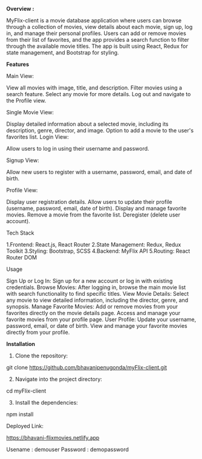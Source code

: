 **Overview :**

MyFlix-client is a movie database application where users can browse through a collection of movies, view details about each movie, sign up, log in, and manage their personal profiles. Users can add or remove movies from their list of favorites, and the app provides a search function to filter through the available movie titles. The app is built using React, Redux for state management, and Bootstrap for styling.


**Features**

Main View:

View all movies with image, title, and description.
Filter movies using a search feature.
Select any movie for more details.
Log out and navigate to the Profile view.

Single Movie View:

Display detailed information about a selected movie, including its description, genre, director, and image.
Option to add a movie to the user's favorites list.
Login View:

Allow users to log in using their username and password.

Signup View:

Allow new users to register with a username, password, email, and date of birth.

Profile View:

Display user registration details.
Allow users to update their profile (username, password, email, date of birth).
Display and manage favorite movies.
Remove a movie from the favorite list.
Deregister (delete user account).



Tech Stack

1.Frontend: React.js, React Router
2.State Management: Redux, Redux Toolkit
3.Styling: Bootstrap, SCSS
4.Backend: MyFlix API
5.Routing: React Router DOM


Usage

Sign Up or Log In:
Sign up for a new account or log in with existing credentials.
Browse Movies:
After logging in, browse the main movie list with search functionality to find specific titles.
View Movie Details:
Select any movie to view detailed information, including the director, genre, and synopsis.
Manage Favorite Movies:
Add or remove movies from your favorites directly on the movie details page.
Access and manage your favorite movies from your profile page.
User Profile:
Update your username, password, email, or date of birth.
View and manage your favorite movies directly from your profile.


**Installation**

1. Clone the repository:

git clone https://github.com/bhavanipenugonda/myFlix-client.git

2. Navigate into the project directory:

cd myFlix-client

3. Install the dependencies:

npm install

 
 Deployed Link:

https://bhavani-flixmovies.netlify.app

Usename : demouser
Password : demopassword
